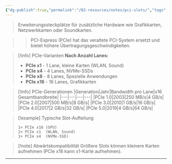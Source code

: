 ```yaml
---
{"dg-publish":true,"permalink":"/02-resources/notes/pci-slots/","tags":["hardware/mainboard","hardware/erweiterung"],"noteIcon":"","updated":"2025-10-29T12:59:08.983+01:00"}
---
```



> Erweiterungssteckplätze für zusätzliche Hardware wie Grafikkarten, Netzwerkkarten oder Soundkarten.

>> PCI-Express (PCIe) hat das veraltete PCI-System ersetzt und bietet höhere Übertragungsgeschwindigkeiten.

>[!info] PCIe-Varianten
>**Nach Anzahl Lanes:**
>- **PCIe x1** - 1 Lane, kleine Karten (WLAN, Sound)
>- **PCIe x4** - 4 Lanes, NVMe-SSDs
>- **PCIe x8** - 8 Lanes, Spezielle Anwendungen
>- **PCIe x16** - 16 Lanes, Grafikkarten

>[!info] PCIe-Generationen
>|Generation|Jahr|Bandwidth pro Lane|x16 Gesamtbandbreite|
>|---|---|---|---|
>|PCIe 1.0|2003|250 MB/s|4 GB/s|
>|PCIe 2.0|2007|500 MB/s|8 GB/s|
>|PCIe 3.0|2010|1 GB/s|16 GB/s|
>|PCIe 4.0|2017|2 GB/s|32 GB/s|
>|PCIe 5.0|2019|4 GB/s|64 GB/s|

>[!example] Typische Slot-Aufteilung
>```
>1× PCIe x16 (GPU)
>2× PCIe x1  (WLAN, Sound)
>1× PCIe x4  (NVMe-SSD)
>```

>[!note] Abwärtskompatibilität
>Größere Slots können kleinere Karten aufnehmen (PCIe x16 kann x1-Karte aufnehmen).

---